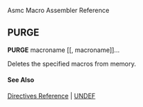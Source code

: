 Asmc Macro Assembler Reference

## PURGE

**PURGE** macroname [[, macroname]]...

Deletes the specified macros from memory.

#### See Also

[Directives Reference](readme.md) | [UNDEF](undef.md)